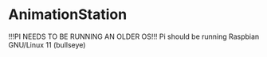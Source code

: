 # AnimationStation

!!!PI NEEDS TO BE RUNNING AN OLDER OS!!!
Pi should be running Raspbian GNU/Linux 11 (bullseye)